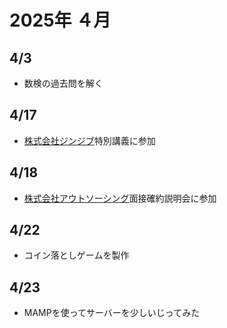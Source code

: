 # 2025年 ４月
## 4/3
- 数検の過去問を解く
## 4/17
- [株式会社ジンジブ](https://jinjib.co.jp/)特別講義に参加
## 4/18
- [株式会社アウトソーシング](https://www.outsourcing.co.jp/)面接確約説明会に参加
## 4/22
- コイン落としゲームを製作
## 4/23
- MAMPを使ってサーバーを少しいじってみた
  
